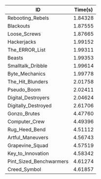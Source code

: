 |ID|Time(s)|
|-|-|
|Rebooting_Rebels|1.84328|
|Blackouts|1.87555|
|Loose_Screws|1.87665|
|Hackerjacks|1.99152|
|The_ERROR_List|1.99311|
|Beasts|1.99353|
|Smalltalk_Dribble|1.99614|
|Byte_Mechanics|1.99778|
|The_Hit_Blunders|2.01758|
|Pseudo_Boom|2.02411|
|Digital_Destroyers|2.04624|
|Digitally_Destroyed|2.61706|
|Gonzo_Brutes|4.47760|
|Computer_Crew|4.49396|
|Rug_Heed_Bend|4.51112|
|Artful_Maneuvers|4.56743|
|Grapevine_Squad|4.57519|
|Key_to_Innovation|4.58342|
|Pint_Sized_Benchwarmers|4.61274|
|Creed_Symbol|4.61857|
